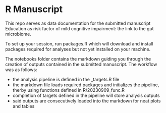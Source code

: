 # R Manuscript

This repo serves as data documentation for the submitted manuscript Education as risk factor of mild cognitive impairment: the link to the gut microbiome.

To set up your session, run packages.R which will download and install packages required for analyses but not yet installed on your machine.

The notebooks folder contains the markdown guiding you through the creation of outputs contained in the submitted manuscript. 
The workflow was as follows:
- the analysis pipeline is defined in the _targets.R file
- the markdown file loads required packages and initializes the pipeline, therby using functions defined in R/20230909_func.R
- completion of targets defined in the pipeline will store analysis outputs
- said outputs are consecutively loaded into the markdown for neat plots and tables

